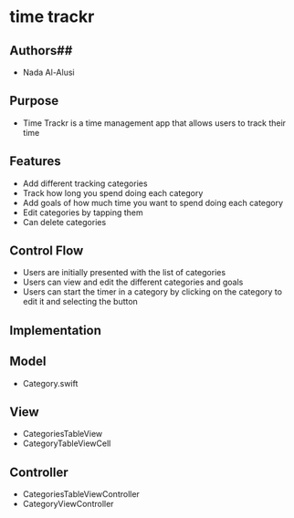 # time trackr
## Authors##
* Nada Al-Alusi

## Purpose
* Time Trackr is a time management app that allows users to track their time

## Features
* Add different tracking categories
* Track how long you spend doing each category
* Add goals of how much time you want to spend doing each category
* Edit categories by tapping them
* Can delete categories

## Control Flow
* Users are initially presented with the list of categories
* Users can view and edit the different categories and goals
* Users can start the timer in a category by clicking on the category to edit it and selecting the button

## Implementation
## Model
* Category.swift

## View
* CategoriesTableView 
* CategoryTableViewCell

## Controller
* CategoriesTableViewController
* CategoryViewController
